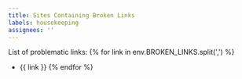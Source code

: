 ```yaml
---
title: Sites Containing Broken Links
labels: housekeeping
assignees: ''
---
```


List of problematic links:
{% for link in env.BROKEN_LINKS.split(',') %}
- {{ link }}
{% endfor %}

